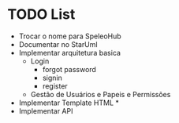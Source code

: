 # TODO List
* Trocar o nome para SpeleoHub
* Documentar no StarUml
* Implementar arquitetura basica
  * Login 
    * forgot password
    * signin
    * register
  * Gestão de Usuários e Papeis e Permissões
* Implementar Template HTML
  * 
* Implementar API

